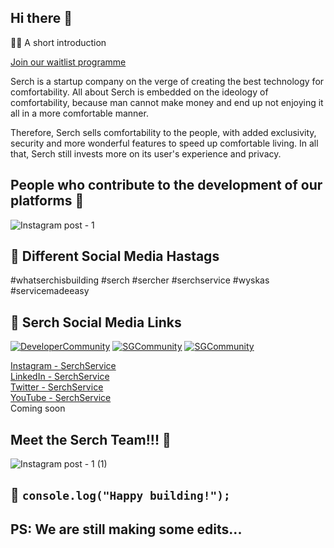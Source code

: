 ## Hi there 👋

🙋‍♀️ A short introduction

<a href="https://www.serchservice.com">Join our waitlist programme</a>


Serch is a startup company on the verge of creating the best technology for comfortability. All about Serch is embedded on the ideology of comfortability, because man cannot make money and end up not enjoying it all in a more comfortable manner.

Therefore, Serch sells comfortability to the people, with added exclusivity, security and more wonderful features to speed up comfortable living. In all that, Serch still invests more on its user's experience and privacy.

## People who contribute to the development of our platforms 🧙
![Instagram post - 1](https://user-images.githubusercontent.com/98127258/211050202-bcd35ff8-71bf-4108-9462-8cdd324fabe2.png)

## 👩‍ Different Social Media Hastags
#whatserchisbuilding #serch #sercher #serchservice #wyskas #servicemadeeasy

## 👩‍ Serch Social Media Links
[![DeveloperCommunity](https://img.shields.io/badge/discord-Feel%20like%20joining%20SGCommunity%3F%20Click%20here!-blue)](https://discord.gg/8gqJb9cdgH)
[![SGCommunity](https://img.shields.io/badge/discord-Join%20our%20developers%20platform-brightgreen)](https://discord.gg/p34S4x4fKB)
[![SGCommunity](https://img.shields.io/badge/WhatsApp-Join%20our%20SGCommunity-orange)](hhtps://chat.whatsapp.com/IPWEBQi7HRG7jJQiOWdcJT)
<div>
  <a href="https://www.instagram.com/serchservice">Instagram - SerchService</a>
<div>
<div>
  <a href="https://www.linkedin.com/in/serchservice">LinkedIn - SerchService</a>
</div>
<div>
  <a href="https://www.twitter.com/serchservice">Twitter - SerchService</a>
</div>
<div>
  <a href="https://www.youtube.com/@serchservice">YouTube - SerchService</a>
</div>
<div>
  Coming soon
</div>

## Meet the Serch Team!!! 🌈

![Instagram post - 1 (1)](https://user-images.githubusercontent.com/98127258/211058691-ae5e0608-3731-49d3-b463-856a24142985.png)

## 🍿 ```console.log("Happy building!");```

## PS: We are still making some edits...

<!--

**Here are some ideas to get you started:**

🙋‍♀️ A short introduction

  Serch is a startup company on the verge of creating the best technology for comfortability. All about Serch is embedded on the ideology of comfortability, because man cannot make money and end up not enjoying it all in a more comfortable manner.
  Therefore, Serch sells comfortability to the people, with added exclusivity, security and more wonderful features to speed up comfortable living. In all that, Serch still invests more on its user's experience and privacy.
  
🌈 Contribution guidelines - how can the community get involved?
👩‍💻 Useful resources - where can the community find your docs? Is there anything else the community should know?
🍿 Fun facts - what does your team eat for breakfast?
🧙 Hope we have fun!
